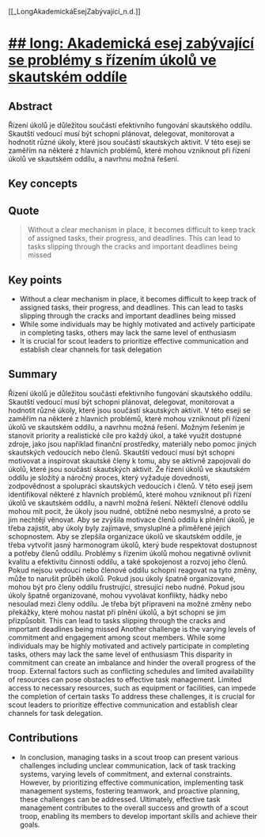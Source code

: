 [[_LongAkademickáEsejZabývající_n.d.]]

# [## long: Akademická esej zabývající se problémy s řízením úkolů ve skautském oddíle](https://raw.githubusercontent.com/simik394/BP/zadani_v2/_IN/gen/-%20Akademick%C3%A1%20esej%20zab%C3%BDvaj%C3%ADc%C3%AD%20se%20probl%C3%A9my%20s%20%C5%99%C3%ADzen%C3%ADm%20%C3%BAkol%C5%AF%20ve%20skautsk%C3%A9m%20odd%C3%ADle.md)

## Abstract
Řízení úkolů je důležitou součástí efektivního fungování skautského oddílu. Skautští vedoucí musí být schopni plánovat, delegovat, monitorovat a hodnotit různé úkoly, které jsou součástí skautských aktivit. V této eseji se zaměřím na některé z hlavních problémů, které mohou vzniknout při řízení úkolů ve skautském oddílu, a navrhnu možná řešení.

## Key concepts


## Quote
> Without a clear mechanism in place, it becomes difficult to keep track of assigned tasks, their progress, and deadlines. This can lead to tasks slipping through the cracks and important deadlines being missed

## Key points
- Without a clear mechanism in place, it becomes difficult to keep track of assigned tasks, their progress, and deadlines. This can lead to tasks slipping through the cracks and important deadlines being missed
- While some individuals may be highly motivated and actively participate in completing tasks, others may lack the same level of enthusiasm
- It is crucial for scout leaders to prioritize effective communication and establish clear channels for task delegation


## Summary
Řízení úkolů je důležitou součástí efektivního fungování skautského oddílu. Skautští vedoucí musí být schopni plánovat, delegovat, monitorovat a hodnotit různé úkoly, které jsou součástí skautských aktivit.
V této eseji se zaměřím na některé z hlavních problémů, které mohou vzniknout při řízení úkolů ve skautském oddílu, a navrhnu možná řešení.
Možným řešením je stanovit priority a realistické cíle pro každý úkol, a také využít dostupné zdroje, jako jsou například finanční prostředky, materiály nebo pomoc jiných skautských vedoucích nebo členů.
Skautští vedoucí musí být schopni motivovat a inspirovat skautské členy k tomu, aby se aktivně zapojovali do úkolů, které jsou součástí skautských aktivit.
Že řízení úkolů ve skautském oddílu je složitý a náročný proces, který vyžaduje dovednosti, zodpovědnost a spolupráci skautských vedoucích i členů.
V této eseji jsem identifikoval některé z hlavních problémů, které mohou vzniknout při řízení úkolů ve skautském oddílu, a navrhl možná řešení.
Někteří členové oddílu mohou mít pocit, že úkoly jsou nudné, obtížné nebo nesmyslné, a proto se jim nechtějí věnovat.
Aby se zvýšila motivace členů oddílu k plnění úkolů, je třeba zajistit, aby úkoly byly zajímavé, smysluplné a přiměřené jejich schopnostem.
Aby se zlepšila organizace úkolů ve skautském oddíle, je třeba vytvořit jasný harmonogram úkolů, který bude respektovat dostupnost a potřeby členů oddílu.
Problémy s řízením úkolů mohou negativně ovlivnit kvalitu a efektivitu činnosti oddílu, a také spokojenost a rozvoj jeho členů.
Pokud nejsou vedoucí nebo členové oddílu schopni reagovat na tyto změny, může to narušit průběh úkolů.
Pokud jsou úkoly špatně organizované, mohou být pro členy oddílu frustrující, stresující nebo nudné.
Pokud jsou úkoly špatně organizované, mohou vyvolávat konflikty, hádky nebo nesoulad mezi členy oddílu.
Je třeba být připraveni na možné změny nebo překážky, které mohou nastat při plnění úkolů, a být schopni se jim přizpůsobit.
This can lead to tasks slipping through the cracks and important deadlines being missed
Another challenge is the varying levels of commitment and engagement among scout members.
While some individuals may be highly motivated and actively participate in completing tasks, others may lack the same level of enthusiasm
This disparity in commitment can create an imbalance and hinder the overall progress of the troop.
External factors such as conflicting schedules and limited availability of resources can pose obstacles to effective task management.
Limited access to necessary resources, such as equipment or facilities, can impede the completion of certain tasks
To address these challenges, it is crucial for scout leaders to prioritize effective communication and establish clear channels for task delegation.


## Contributions
- In conclusion, managing tasks in a scout troop can present various challenges including unclear communication, lack of task tracking systems, varying levels of commitment, and external constraints. However, by prioritizing effective communication, implementing task management systems, fostering teamwork, and proactive planning, these challenges can be addressed. Ultimately, effective task management contributes to the overall success and growth of a scout troop, enabling its members to develop important skills and achieve their goals.

